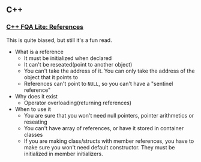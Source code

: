 ## C++

### [C++ FQA Lite: References](http://yosefk.com/c++fqa/ref.html)

This is quite biased, but still it's a fun read.

* What is a reference
  * It must be initialized when declared
  * It can't be reseated(point to another object)
  * You can't take the address of it. You can only take the address of the object that it points to
  * References can't point to `NULL`, so you can't have a "sentinel reference"
* Why does it exist
  * Operator overloading(returning references)
* When to use it
  * You are sure that you won't need null pointers, pointer arithmetics or reseating
  * You can't have array of references, or have it stored in container classes
  * If you are making class/structs with member references, you have to make sure you won't need default constructor. They must be initialized in member initializers.

